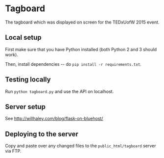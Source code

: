 # Tagboard

The tagboard which was displayed on screen for the TEDxUofW 2015 event.

## Local setup

First make sure that you have Python installed (both Python 2 and 3 should work).

Then, install dependencies -- do `pip install -r requirements.txt`.


## Testing locally

Run `python tagboard.py` and use the API on localhost.


## Server setup

See http://willhaley.com/blog/flask-on-bluehost/


## Deploying to the server

Copy and paste over any changed files to the `public_html/tagboard` server via FTP.

